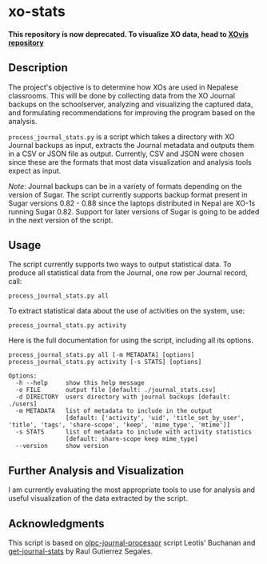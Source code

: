 xo-stats
========

#### This repository is now deprecated. To visualize XO data, head to [XOvis repository](https://github.com/martasd/xovis)

## Description

The project's objective is to determine how XOs are used in Nepalese
classrooms. This will be done by collecting data from the XO Journal backups on
the schoolserver, analyzing and visualizing the captured data, and formulating
recommendations for improving the program based on the analysis.

`process_journal_stats.py` is a script which takes a directory with XO Journal
backups as input, extracts the Journal metadata and outputs them in a CSV or
JSON file as output. Currently, CSV and JSON were chosen since these are the
formats that most data visualization and analysis tools expect as input.

_Note_: Journal backups can be in a variety of formats depending on the version
of Sugar. The script currently supports backup format present in Sugar versions
0.82 - 0.88 since the laptops distributed in Nepal are XO-1s running Sugar
0.82. Support for later versions of Sugar is going to be added in the next
version of the script.


## Usage

The script currently supports two ways to output statistical data. To produce
all statistical data from the Journal, one row per Journal record, call:

    process_journal_stats.py all
	
To extract statistical data about the use of activities on the system, use:

    process_journal_stats.py activity

Here is the full documentation for using the script, including all its options.

    process_journal_stats.py all [-m METADATA] [options]
    process_journal_stats.py activity [-s STATS] [options]
  
    Options:
      -h --help     show this help message
      -o FILE       output file [default: ./journal_stats.csv]
      -d DIRECTORY  users directory with journal backups [default: ./users]
      -m METADATA   list of metadata to include in the output
                    [default: ['activity', 'uid', 'title_set_by_user', 'title', 'tags', 'share-scope', 'keep', 'mime_type', 'mtime']]
      -s STATS      list of metadata to include with activity statistics
                    [default: share-scope keep mime_type]
      --version     show version


## Further Analysis and Visualization

I am currently evaluating the most appropriate tools to use for analysis and
useful visualization of the data extracted by the script.

## Acknowledgments

This script is based on
[olpc-journal-processor](https://github.com/Leotis/olpc_journal_processor)
script Leotis' Buchanan and
[get-journal-stats](http://gitorious.paraguayeduca.org/get-journal-stats) by
Raul Gutierrez Segales.
